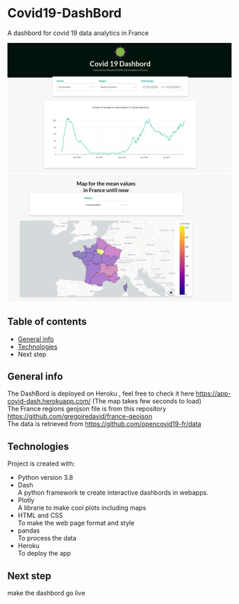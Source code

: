 # Covid19-DashBord
A dashbord for covid 19 data analytics in France 
<p float="right">
  <img src="images/plot.png" width="650" />
  <img src="images/map.png" width="750" />   
</p>


 
## Table of contents
* [General info](#general-info)
* [Technologies](#technologies)
* Next step

## General info
The DashBord is deployed on Heroku , feel free to check it here https://app-covid-dash.herokuapp.com/	(The map takes few seconds to load)\
The France regions geojson file is from this repository https://github.com/gregoiredavid/france-geojson \
The data is retrieved from https://github.com/opencovid19-fr/data 
## Technologies
Project is created with:
* Python version 3.8
* Dash \
A python framework te create interactive dashbords in webapps. 
* Plotly \
A librarie to make cool plots including maps
* HTML and CSS \
To make the web page format and style
* pandas \
 To process  the data 
* Heroku \
To deploy the app 

	
## Next step
make the dashbord go live 
